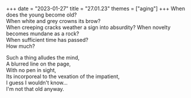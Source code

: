 +++
date = "2023-01-27"
title = "27.01.23"
themes = ["aging"]
+++
When does the young become old?  
When white and grey crowns its brow?  
When creeping cracks weather a sign into absurdity?
When novelty becomes mundane as a rock?  
When sufficient time has passed?  
How much?  
  
Such a thing alludes the mind,  
A blurred line on the page,  
With no pen in sight,  
Its incorporeal to the vexation of the impatient,  
I guess I wouldn't know...  
I'm not that old anyway.
